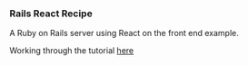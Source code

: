 ### Rails React Recipe
A Ruby on Rails server using React on the front end example. 

Working through the tutorial [here](https://www.digitalocean.com/community/tutorials/how-to-set-up-a-ruby-on-rails-project-with-a-react-frontend)
